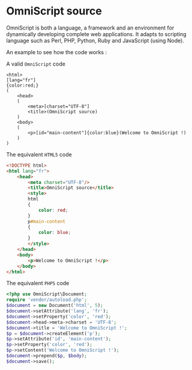 # OmniScript source

OmniScript is both a language, a framework and an environment for dynamically
developing complete web applications. It adapts to scripting language
such as Perl, PHP, Python, Ruby and JavaScript (using Node).

An example to see how the code works :


A valid ```OmniScript``` code

```OmniScript
<html>
[lang="fr"]
{color:red;}
(
    <head>
    (
        <meta>[charset="UTF-8"]
        <title>(OmniScript source)
    )
    <body>
    (
        <p>[id="main-content"]{color:blue}(Welcome to OmniScript !)
    )
)
```


The equivalent ```HTML5``` code

```html
<!DOCTYPE html>
<html lang="fr">
    <head>
        <meta charset="UTF-8"/>
        <title>OmniScript source</title>
        <style>
        html
        {
            color: red;
        }
        p#main-content
        {
            color: blue;
        }
        </style>
    </head>
    <body>
        <p>Welcome to OmniScript !</p>
    </body>
</html>
```


The equivalent ```PHP5``` code

```php
<?php use OmniScript\Document;
require 'vendor/autoload.php';
$document = new Document('html', 5);
$document->setAttribute('lang', 'fr');
$document->setProperty('color', 'red');
$document->head->meta->charset = 'UTF-8';
$document->title = 'Welcome to OmniScript !';
$p = $document->createElement('p');
$p->setAttribute('id', 'main-content');
$p->setProperty('color', 'red');
$p->setContent('Welcome to OmniScript !');
$document->prepend($p, $body);
$document->save();
```
